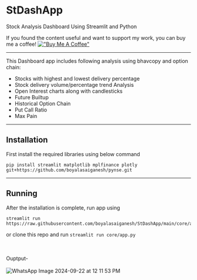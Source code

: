 # StDashApp
Stock Analysis Dashboard Using Streamlit and Python


If you found the content useful and want to support my work, you can buy me a coffee! 
[!["Buy Me A Coffee"](https://www.buymeacoffee.com/assets/img/custom_images/orange_img.png)](https://buymeacoffee.com/saiganeshboyala)

---
This Dashboard app includes following analysis using bhavcopy and option chain:

- Stocks with highest and lowest delivery percentage
- Stock delivery volume/percentage trend Analysis
- Open Interest charts along with candlesticks
- Future Builtup
- Historical Option Chain
- Put Call Ratio
- Max Pain
---

## Installation

First install the required libraries using below command
```
pip install streamlit matplotlib mplfinance plotly git+https://github.com/boyalasaiganesh/pynse.git
```

---
## Running
After the installation is complete, run app using 

```
streamlit run https://raw.githubusercontent.com/boyalasaiganesh/StDashApp/main/core/app.py
```


or clone this repo and run `streamlit run core/app.py`



</br></br>
Ouptput-</br></br>
![WhatsApp Image 2024-09-22 at 12 11 53 PM](https://github.com/user-attachments/assets/cda06c8e-cfac-4fc5-841f-4bfb46f14d08)



